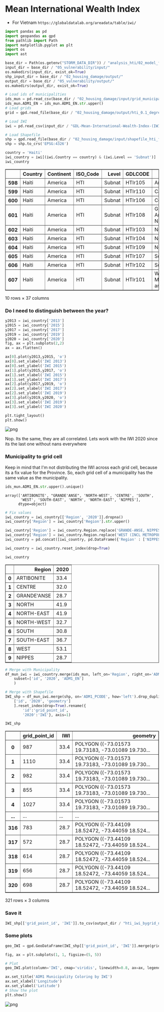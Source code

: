 # Mean International Wealth Index

- For Vietnam `https://globaldatalab.org/areadata/table/iwi/`


```python
import pandas as pd
import geopandas as gpd
from pathlib import Path
import matplotlib.pyplot as plt
import os
import ast
```


```python
base_dir = Path(os.getenv("STORM_DATA_DIR")) / "analysis_hti/02_model_features/"
input_dir = base_dir / "05_vulnerability/input/"
os.makedirs(input_dir, exist_ok=True)
shp_input_dir = base_dir / "02_housing_damage/output/"
output_dir = base_dir / "05_vulnerability/output/"
os.makedirs(output_dir, exist_ok=True)

# Load ids of municipalities
ids_mun = pd.read_csv(base_dir / "02_housing_damage/input/grid_municipality_info.csv")
ids_mun.ADM1_EN = ids_mun.ADM1_EN.str.upper()
# Load grids
grid = gpd.read_file(base_dir / "02_housing_damage/output/hti_0.1_degree_grid_land_overlap.gpkg")

# Load IWI
iwi = pd.read_csv(input_dir / "GDL-Mean-International-Wealth-Index-(IWI).csv")

# Load Shapefile
shp = gpd.read_file(base_dir / "02_housing_damage/input/shapefile_hti_fixed.gpkg")
shp = shp.to_crs('EPSG:4326')
```


```python
country = 'Haiti'
iwi_country = iwi[(iwi.Country == country) & (iwi.Level == 'Subnat')]
iwi_country
```




<div>
<style scoped>
    .dataframe tbody tr th:only-of-type {
        vertical-align: middle;
    }

    .dataframe tbody tr th {
        vertical-align: top;
    }

    .dataframe thead th {
        text-align: right;
    }
</style>
<table border="1" class="dataframe">
  <thead>
    <tr style="text-align: right;">
      <th></th>
      <th>Country</th>
      <th>Continent</th>
      <th>ISO_Code</th>
      <th>Level</th>
      <th>GDLCODE</th>
      <th>Region</th>
      <th>1992</th>
      <th>1993</th>
      <th>1994</th>
      <th>1995</th>
      <th>...</th>
      <th>2013</th>
      <th>2014</th>
      <th>2015</th>
      <th>2016</th>
      <th>2017</th>
      <th>2018</th>
      <th>2019</th>
      <th>2020</th>
      <th>2021</th>
      <th>2022</th>
    </tr>
  </thead>
  <tbody>
    <tr>
      <th>598</th>
      <td>Haiti</td>
      <td>America</td>
      <td>HTI</td>
      <td>Subnat</td>
      <td>HTIr105</td>
      <td>Artibonite</td>
      <td>11.00</td>
      <td>11.20</td>
      <td>11.30</td>
      <td>11.50</td>
      <td>...</td>
      <td>27.5</td>
      <td>28.4</td>
      <td>29.2</td>
      <td>30.0</td>
      <td>30.9</td>
      <td>31.7</td>
      <td>32.5</td>
      <td>33.4</td>
      <td>NaN</td>
      <td>NaN</td>
    </tr>
    <tr>
      <th>599</th>
      <td>Haiti</td>
      <td>America</td>
      <td>HTI</td>
      <td>Subnat</td>
      <td>HTIr110</td>
      <td>Camps</td>
      <td>NaN</td>
      <td>NaN</td>
      <td>NaN</td>
      <td>NaN</td>
      <td>...</td>
      <td>30.7</td>
      <td>30.7</td>
      <td>30.7</td>
      <td>NaN</td>
      <td>NaN</td>
      <td>NaN</td>
      <td>NaN</td>
      <td>NaN</td>
      <td>NaN</td>
      <td>NaN</td>
    </tr>
    <tr>
      <th>600</th>
      <td>Haiti</td>
      <td>America</td>
      <td>HTI</td>
      <td>Subnat</td>
      <td>HTIr106</td>
      <td>Centre</td>
      <td>5.96</td>
      <td>6.79</td>
      <td>7.62</td>
      <td>8.45</td>
      <td>...</td>
      <td>21.9</td>
      <td>23.3</td>
      <td>24.8</td>
      <td>26.2</td>
      <td>27.7</td>
      <td>29.1</td>
      <td>30.6</td>
      <td>32.0</td>
      <td>NaN</td>
      <td>NaN</td>
    </tr>
    <tr>
      <th>601</th>
      <td>Haiti</td>
      <td>America</td>
      <td>HTI</td>
      <td>Subnat</td>
      <td>HTIr108</td>
      <td>Grande-Anse, Nippes</td>
      <td>9.21</td>
      <td>9.53</td>
      <td>9.84</td>
      <td>10.20</td>
      <td>...</td>
      <td>23.4</td>
      <td>24.2</td>
      <td>24.9</td>
      <td>25.7</td>
      <td>26.4</td>
      <td>27.2</td>
      <td>28.0</td>
      <td>28.7</td>
      <td>NaN</td>
      <td>NaN</td>
    </tr>
    <tr>
      <th>602</th>
      <td>Haiti</td>
      <td>America</td>
      <td>HTI</td>
      <td>Subnat</td>
      <td>HTIr103</td>
      <td>North</td>
      <td>12.80</td>
      <td>13.20</td>
      <td>13.70</td>
      <td>14.20</td>
      <td>...</td>
      <td>35.8</td>
      <td>36.7</td>
      <td>37.5</td>
      <td>38.4</td>
      <td>39.3</td>
      <td>40.2</td>
      <td>41.0</td>
      <td>41.9</td>
      <td>NaN</td>
      <td>NaN</td>
    </tr>
    <tr>
      <th>603</th>
      <td>Haiti</td>
      <td>America</td>
      <td>HTI</td>
      <td>Subnat</td>
      <td>HTIr104</td>
      <td>North-East</td>
      <td>11.90</td>
      <td>11.80</td>
      <td>11.70</td>
      <td>11.70</td>
      <td>...</td>
      <td>28.0</td>
      <td>30.0</td>
      <td>32.0</td>
      <td>33.9</td>
      <td>35.9</td>
      <td>37.9</td>
      <td>39.9</td>
      <td>41.9</td>
      <td>NaN</td>
      <td>NaN</td>
    </tr>
    <tr>
      <th>604</th>
      <td>Haiti</td>
      <td>America</td>
      <td>HTI</td>
      <td>Subnat</td>
      <td>HTIr109</td>
      <td>North-West</td>
      <td>13.60</td>
      <td>13.50</td>
      <td>13.40</td>
      <td>13.30</td>
      <td>...</td>
      <td>27.2</td>
      <td>28.0</td>
      <td>28.8</td>
      <td>29.6</td>
      <td>30.4</td>
      <td>31.1</td>
      <td>31.9</td>
      <td>32.7</td>
      <td>NaN</td>
      <td>NaN</td>
    </tr>
    <tr>
      <th>605</th>
      <td>Haiti</td>
      <td>America</td>
      <td>HTI</td>
      <td>Subnat</td>
      <td>HTIr107</td>
      <td>South</td>
      <td>18.80</td>
      <td>18.30</td>
      <td>17.80</td>
      <td>17.30</td>
      <td>...</td>
      <td>32.4</td>
      <td>32.1</td>
      <td>31.9</td>
      <td>31.7</td>
      <td>31.5</td>
      <td>31.2</td>
      <td>31.0</td>
      <td>30.8</td>
      <td>NaN</td>
      <td>NaN</td>
    </tr>
    <tr>
      <th>606</th>
      <td>Haiti</td>
      <td>America</td>
      <td>HTI</td>
      <td>Subnat</td>
      <td>HTIr102</td>
      <td>South-East</td>
      <td>16.70</td>
      <td>16.30</td>
      <td>16.00</td>
      <td>15.60</td>
      <td>...</td>
      <td>26.6</td>
      <td>28.0</td>
      <td>29.5</td>
      <td>30.9</td>
      <td>32.4</td>
      <td>33.8</td>
      <td>35.3</td>
      <td>36.7</td>
      <td>NaN</td>
      <td>NaN</td>
    </tr>
    <tr>
      <th>607</th>
      <td>Haiti</td>
      <td>America</td>
      <td>HTI</td>
      <td>Subnat</td>
      <td>HTIr101</td>
      <td>West (incl Metropolitain area)</td>
      <td>40.10</td>
      <td>39.50</td>
      <td>38.90</td>
      <td>38.30</td>
      <td>...</td>
      <td>45.1</td>
      <td>46.3</td>
      <td>47.4</td>
      <td>48.5</td>
      <td>49.7</td>
      <td>50.8</td>
      <td>52.0</td>
      <td>53.1</td>
      <td>NaN</td>
      <td>NaN</td>
    </tr>
  </tbody>
</table>
<p>10 rows × 37 columns</p>
</div>



### Do I need to distinguish between the year?


```python
y2013 = iwi_country['2013']
y2015 = iwi_country['2015']
y2017 = iwi_country['2017']
y2019 = iwi_country['2019']
y2020 = iwi_country['2020']
fig, ax = plt.subplots(2,2)
ax = ax.flatten()

ax[0].plot(y2013,y2015, 'o')
ax[0].set_xlabel('IWI 2013')
ax[0].set_ylabel('IWI 2015')
ax[1].plot(y2015,y2017, 'o')
ax[1].set_xlabel('IWI 2015')
ax[1].set_ylabel('IWI 2017')
ax[2].plot(y2017,y2019, 'o')
ax[2].set_xlabel('IWI 2017')
ax[2].set_ylabel('IWI 2019')
ax[3].plot(y2019,y2020, 'o')
ax[3].set_xlabel('IWI 2019')
ax[3].set_ylabel('IWI 2020')

plt.tight_layout()
plt.show()
```



![png](05.0_international_wealth_index_files/05.0_international_wealth_index_6_0.png)



Nop. Its the same, they are all correlated. Lets work with the IWI 2020 since its the last one without nans everywhere

### Municipality to grid cell

Keep in mind that I'm not distributing the IWI across each grid cell, because its a fix value for the Province. So, each grid cell of a municipality has the same value as the municipality.


```python
ids_mun.ADM1_EN.str.upper().unique()
```




    array(['ARTIBONITE', "GRANDE'ANSE", 'NORTH-WEST', 'CENTRE', 'SOUTH',
           'WEST', 'SOUTH-EAST', 'NORTH', 'NORTH-EAST', 'NIPPES'],
          dtype=object)




```python
# Fix values
iwi_country = iwi_country[['Region', '2020']].dropna()
iwi_country['Region'] = iwi_country['Region'].str.upper()

iwi_country['Region'] = iwi_country.Region.replace('GRANDE-ANSE, NIPPES', "GRANDE'ANSE")
iwi_country['Region'] = iwi_country.Region.replace('WEST (INCL METROPOLITAIN AREA)', 'WEST')
iwi_country = pd.concat([iwi_country, pd.DataFrame({'Region' : ['NIPPES'], '2020' : [28.7]})])

iwi_country = iwi_country.reset_index(drop=True)
```


```python
iwi_country
```




<div>
<style scoped>
    .dataframe tbody tr th:only-of-type {
        vertical-align: middle;
    }

    .dataframe tbody tr th {
        vertical-align: top;
    }

    .dataframe thead th {
        text-align: right;
    }
</style>
<table border="1" class="dataframe">
  <thead>
    <tr style="text-align: right;">
      <th></th>
      <th>Region</th>
      <th>2020</th>
    </tr>
  </thead>
  <tbody>
    <tr>
      <th>0</th>
      <td>ARTIBONITE</td>
      <td>33.4</td>
    </tr>
    <tr>
      <th>1</th>
      <td>CENTRE</td>
      <td>32.0</td>
    </tr>
    <tr>
      <th>2</th>
      <td>GRANDE'ANSE</td>
      <td>28.7</td>
    </tr>
    <tr>
      <th>3</th>
      <td>NORTH</td>
      <td>41.9</td>
    </tr>
    <tr>
      <th>4</th>
      <td>NORTH-EAST</td>
      <td>41.9</td>
    </tr>
    <tr>
      <th>5</th>
      <td>NORTH-WEST</td>
      <td>32.7</td>
    </tr>
    <tr>
      <th>6</th>
      <td>SOUTH</td>
      <td>30.8</td>
    </tr>
    <tr>
      <th>7</th>
      <td>SOUTH-EAST</td>
      <td>36.7</td>
    </tr>
    <tr>
      <th>8</th>
      <td>WEST</td>
      <td>53.1</td>
    </tr>
    <tr>
      <th>9</th>
      <td>NIPPES</td>
      <td>28.7</td>
    </tr>
  </tbody>
</table>
</div>




```python
# Merge with Municipality
df_mun_iwi = iwi_country.merge(ids_mun, left_on='Region', right_on='ADM1_EN').drop_duplicates(
    subset=['id', '2020', 'ADM1_EN']
    )

# Merge with Shapefile
IWI_shp = df_mun_iwi.merge(shp, on='ADM1_PCODE', how='left').drop_duplicates(subset=['id', '2020', 'ADM1_PCODE'])[
    ['id', '2020', 'geometry']
    ].reset_index(drop=True).rename({
        'id':'grid_point_id',
        '2020':'IWI'}, axis=1)
```


```python
IWI_shp
```




<div>
<style scoped>
    .dataframe tbody tr th:only-of-type {
        vertical-align: middle;
    }

    .dataframe tbody tr th {
        vertical-align: top;
    }

    .dataframe thead th {
        text-align: right;
    }
</style>
<table border="1" class="dataframe">
  <thead>
    <tr style="text-align: right;">
      <th></th>
      <th>grid_point_id</th>
      <th>IWI</th>
      <th>geometry</th>
    </tr>
  </thead>
  <tbody>
    <tr>
      <th>0</th>
      <td>987</td>
      <td>33.4</td>
      <td>POLYGON ((-73.01573 19.73183, -73.01089 19.730...</td>
    </tr>
    <tr>
      <th>1</th>
      <td>1110</td>
      <td>33.4</td>
      <td>POLYGON ((-73.01573 19.73183, -73.01089 19.730...</td>
    </tr>
    <tr>
      <th>2</th>
      <td>982</td>
      <td>33.4</td>
      <td>POLYGON ((-73.01573 19.73183, -73.01089 19.730...</td>
    </tr>
    <tr>
      <th>3</th>
      <td>855</td>
      <td>33.4</td>
      <td>POLYGON ((-73.01573 19.73183, -73.01089 19.730...</td>
    </tr>
    <tr>
      <th>4</th>
      <td>1027</td>
      <td>33.4</td>
      <td>POLYGON ((-73.01573 19.73183, -73.01089 19.730...</td>
    </tr>
    <tr>
      <th>...</th>
      <td>...</td>
      <td>...</td>
      <td>...</td>
    </tr>
    <tr>
      <th>316</th>
      <td>783</td>
      <td>28.7</td>
      <td>POLYGON ((-73.44109 18.52472, -73.44059 18.524...</td>
    </tr>
    <tr>
      <th>317</th>
      <td>572</td>
      <td>28.7</td>
      <td>POLYGON ((-73.44109 18.52472, -73.44059 18.524...</td>
    </tr>
    <tr>
      <th>318</th>
      <td>614</td>
      <td>28.7</td>
      <td>POLYGON ((-73.44109 18.52472, -73.44059 18.524...</td>
    </tr>
    <tr>
      <th>319</th>
      <td>656</td>
      <td>28.7</td>
      <td>POLYGON ((-73.44109 18.52472, -73.44059 18.524...</td>
    </tr>
    <tr>
      <th>320</th>
      <td>698</td>
      <td>28.7</td>
      <td>POLYGON ((-73.44109 18.52472, -73.44059 18.524...</td>
    </tr>
  </tbody>
</table>
<p>321 rows × 3 columns</p>
</div>



### Save it


```python
IWI_shp[['grid_point_id', 'IWI']].to_csv(output_dir / "hti_iwi_bygrid_new.csv", index=False)
```

### Some plots


```python
geo_IWI = gpd.GeoDataFrame(IWI_shp[['grid_point_id', 'IWI']].merge(grid, left_on='grid_point_id', right_on='id'), geometry='geometry')
```


```python
fig, ax = plt.subplots(1, 1, figsize=(5, 5))

# Plot
geo_IWI.plot(column='IWI', cmap='viridis', linewidth=0.8, ax=ax, legend=True)

ax.set_title('ADM1 Municipality Coloring by IWI')
ax.set_xlabel('Longitude')
ax.set_ylabel('Latitude')
# Show the plot
plt.show()
```



![png](05.0_international_wealth_index_files/05.0_international_wealth_index_19_0.png)
